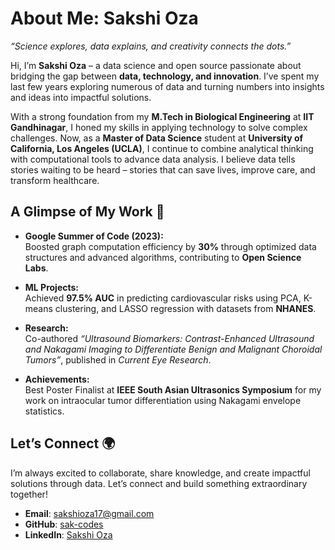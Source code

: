# About Me: Sakshi Oza 


*“Science explores, data explains, and creativity connects the dots.”* 

Hi, I’m **Sakshi Oza** – a data science and open source passionate about bridging the gap between **data, technology, and innovation**. I’ve spent my last few years exploring numerous of data and turning numbers into insights and ideas into impactful solutions.  

With a strong foundation from my **M.Tech in Biological Engineering** at **IIT Gandhinagar**, I honed my skills in applying technology to solve complex challenges. Now, as a **Master of Data Science** student at **University of California, Los Angeles (UCLA)**, I continue to combine analytical thinking with computational tools to advance data analysis. I believe data tells stories waiting to be heard – stories that can save lives, improve care, and transform healthcare. 


## A Glimpse of My Work 🌟  

- **Google Summer of Code (2023):**  
   Boosted graph computation efficiency by **30%** through optimized data structures and advanced algorithms, contributing to **Open Science Labs**.  
   
- **ML Projects:**  
   Achieved **97.5% AUC** in predicting cardiovascular risks using PCA, K-means clustering, and LASSO regression with datasets from **NHANES**.  

- **Research:**  
   Co-authored *“Ultrasound Biomarkers: Contrast-Enhanced Ultrasound and Nakagami Imaging to Differentiate Benign and Malignant Choroidal Tumors”*, published in *Current Eye Research*.  

- **Achievements:**  
   Best Poster Finalist at **IEEE South Asian Ultrasonics Symposium** for my work on intraocular tumor differentiation using Nakagami envelope statistics.  


## Let’s Connect 🌍

I’m always excited to collaborate, share knowledge, and create impactful solutions through data. Let’s connect and build something extraordinary together!  

- **Email**:  sakshioza17@gmail.com
- **GitHub**: [sak-codes](https://github.com/sak-codes)  
- **LinkedIn**: [Sakshi Oza](https://www.linkedin.com/in/sakshi-oza-998b59211/)
